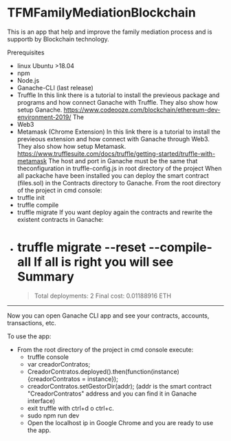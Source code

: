 # TFMFamilyMediationBlockchain
This is an app that help and improve the family mediation process and is supportb by Blockchain technology.

Prerequisites
- linux Ubuntu >18.04
- npm
- Node.js
- Ganache-CLI (last release)
- Truffle
In this link there is a tutorial to install the previeous package and programs and how connect Ganache with Truffle. They also show how setup Ganache.
https://www.codeooze.com/blockchain/ethereum-dev-environment-2019/
The
- Web3
- Metamask (Chrome Extension)
In this link there is a tutorial to install the previeous extension and how connect with Ganache through Web3. They also show how setup Metamask.
https://www.trufflesuite.com/docs/truffle/getting-started/truffle-with-metamask
The host and port in Ganache must be the same that theconfiguration in truffle-config.js in root directory of the project
When all packache have been installed you can deploy the smart contract (files.sol) in the Contracts directory to Ganache.
From the root directory of the project in cmd console:
- truffle init
- truffle compile
- truffle migrate
If you want deploy again the contracts and rewrite the existent contracts in Ganache:
- truffle migrate --reset --compile-all
If all is right you will see
    Summary
    =======
    > Total deployments:   2
    > Final cost:          0.01188916 ETH
--------------------------------------------

Now you can open Ganache CLI app and see your contracts, accounts, transactions, etc.

To use the app:
- From the root directory of the project in cmd console execute:
    - truffle console
    - var creadorContratos;
    - CreadorContratos.deployed().then(function(instance){creadorContratos = instance});
    - creadorContratos.setGestorDir(addr);   (addr is the smart contract "CreadorContratos" address and you can find it in Ganache interface)
    - exit truffle with ctrl+d o ctrl+c.
    - sudo npm run dev  
    - Open the localhost ip in Google Chrome and you are ready to use the app.
